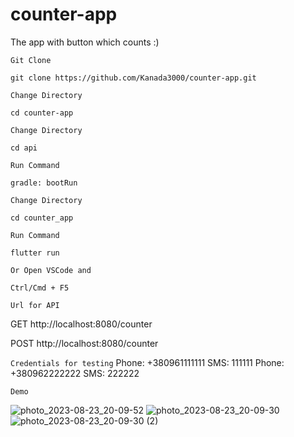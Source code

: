 # counter-app
The app with button which counts :)


`Git Clone`
```
git clone https://github.com/Kanada3000/counter-app.git
```
`Change Directory`
```
cd counter-app
```

`Change Directory`
```
cd api
```
`Run Command`
```
gradle: bootRun
```

`Change Directory`
```
cd counter_app
```

`Run Command`
```
flutter run
```

`Or Open VSCode and`
```
Ctrl/Cmd + F5
```



`Url for API`

GET http://localhost:8080/counter

POST http://localhost:8080/counter



`Credentials for testing`
Phone: +380961111111 SMS: 111111
Phone: +380962222222 SMS: 222222



`Demo`

![photo_2023-08-23_20-09-52](https://github.com/Kanada3000/counter-app/assets/40687761/8be46e07-b8fa-42d5-b7e1-ee8facd787d2)
![photo_2023-08-23_20-09-30](https://github.com/Kanada3000/counter-app/assets/40687761/dc5732ce-a927-453a-9a01-add213cbf792)
![photo_2023-08-23_20-09-30 (2)](https://github.com/Kanada3000/counter-app/assets/40687761/70d23a8a-4b66-44b6-b2e1-6392e3334a88)



